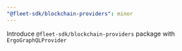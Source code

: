 ```yaml
---
"@fleet-sdk/blockchain-providers": minor
---
```


Introduce `@fleet-sdk/blockchain-providers` package with `ErgoGraphQLProvider`
